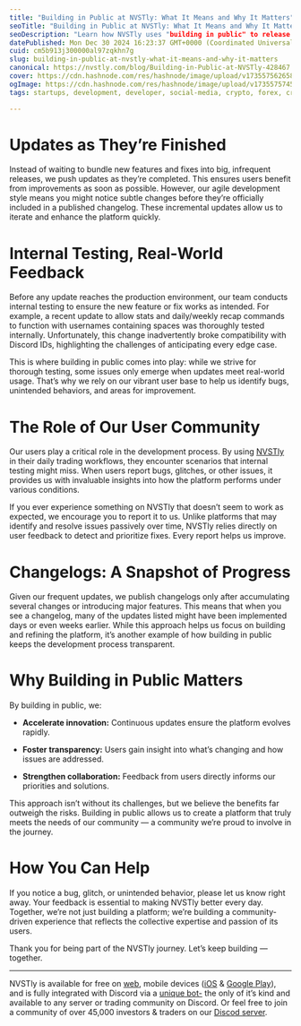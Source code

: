 ```yaml
---
title: "Building in Public at NVSTly: What It Means and Why It Matters"
seoTitle: "Building in Public at NVSTly: What It Means and Why It Matters"
seoDescription: "Learn how NVSTly uses "building in public" to release updates fast, work with users for feedback, and encourage transparency."
datePublished: Mon Dec 30 2024 16:23:37 GMT+0000 (Coordinated Universal Time)
cuid: cm5b913j300000al97zqkhn7g
slug: building-in-public-at-nvstly-what-it-means-and-why-it-matters
canonical: https://nvstly.com/blog/Building-in-Public-at-NVSTly-428467
cover: https://cdn.hashnode.com/res/hashnode/image/upload/v1735575626587/9df677e9-2caf-499a-b501-7a0609dca951.png
ogImage: https://cdn.hashnode.com/res/hashnode/image/upload/v1735575745437/e711755b-e90d-4b20-8361-275b0a3ba75c.png
tags: startups, development, developer, social-media, crypto, forex, cryptocurrency, finance, fintech, social-network, trading, investing, stocks, futures, stockmarket

---
```


# **Updates as They’re Finished**

Instead of waiting to bundle new features and fixes into big, infrequent releases, we push updates as they’re completed. This ensures users benefit from improvements as soon as possible. However, our agile development style means you might notice subtle changes before they’re officially included in a published changelog. These incremental updates allow us to iterate and enhance the platform quickly.

# **Internal Testing, Real-World Feedback**

Before any update reaches the production environment, our team conducts internal testing to ensure the new feature or fix works as intended. For example, a recent update to allow stats and daily/weekly recap commands to function with usernames containing spaces was thoroughly tested internally. Unfortunately, this change inadvertently broke compatibility with Discord IDs, highlighting the challenges of anticipating every edge case.

This is where building in public comes into play: while we strive for thorough testing, some issues only emerge when updates meet real-world usage. That’s why we rely on our vibrant user base to help us identify bugs, unintended behaviors, and areas for improvement.

# **The Role of Our User Community**

Our users play a critical role in the development process. By using [NVSTly](https://nvstly.com/) in their daily trading workflows, they encounter scenarios that internal testing might miss. When users report bugs, glitches, or other issues, it provides us with invaluable insights into how the platform performs under various conditions.

If you ever experience something on NVSTly that doesn’t seem to work as expected, we encourage you to report it to us. Unlike platforms that may identify and resolve issues passively over time, NVSTly relies directly on user feedback to detect and prioritize fixes. Every report helps us improve.

# **Changelogs: A Snapshot of Progress**

Given our frequent updates, we publish changelogs only after accumulating several changes or introducing major features. This means that when you see a changelog, many of the updates listed might have been implemented days or even weeks earlier. While this approach helps us focus on building and refining the platform, it’s another example of how building in public keeps the development process transparent.

# **Why Building in Public Matters**

By building in public, we:

* **Accelerate innovation:** Continuous updates ensure the platform evolves rapidly.
    
* **Foster transparency:** Users gain insight into what’s changing and how issues are addressed.
    
* **Strengthen collaboration:** Feedback from users directly informs our priorities and solutions.
    

This approach isn’t without its challenges, but we believe the benefits far outweigh the risks. Building in public allows us to create a platform that truly meets the needs of our community — a community we’re proud to involve in the journey.

# **How You Can Help**

If you notice a bug, glitch, or unintended behavior, please let us know right away. Your feedback is essential to making NVSTly better every day. Together, we’re not just building a platform; we’re building a community-driven experience that reflects the collective expertise and passion of its users.

Thank you for being part of the NVSTly journey. Let’s keep building — together.

---

NVSTly is available for free on [web](https://nvstly.com/), mobile devices ([iOS](https://apps.apple.com/us/app/nvstly-social-investing/id6475617649) & [Google Play](https://play.google.com/store/apps/details?id=ly.nvst.android)), and is fully integrated with Discord via a [unique bot-](https://discord.com/application-directory/901245095502819358) the only of it’s kind and available to any server or trading community on Discord. Or feel free to join a community of over 45,000 investors & traders on our [Discod server](https://discord.com/invite/rhAvzyzk9J).